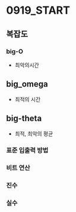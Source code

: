 # 0919_START

## 복잡도

### big-O

- 최악의시간

## big_omega

- 최적의 시간

## big-theta

- 최적, 최악의 평균





### 표준 입출력 방법



### 비트 연산

### 진수

### 실수





